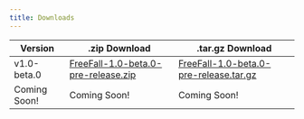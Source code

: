 ```yaml
---
title: Downloads
---
```


| Version      | .zip Download                           | .tar.gz Download                           |
| ------------ | --------------------------------------- | ------------------------------------------ |
| v1.0-beta.0  | [FreeFall-1.0-beta.0-pre-release.zip]() | [FreeFall-1.0-beta.0-pre-release.tar.gz]() |
| Coming Soon! | Coming Soon!                            | Coming Soon!                               |
